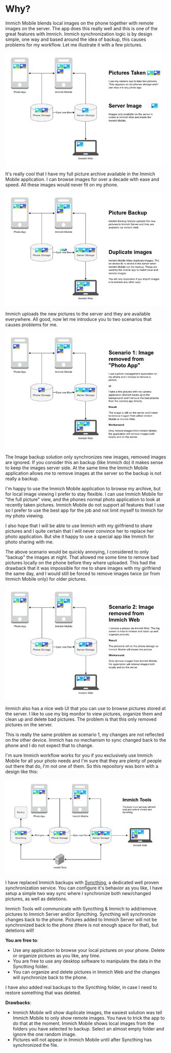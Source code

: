 # Why?

Immich Mobile blends local images on the phone together with remote images on the server. The app does this really well and this is one of the great features with Immich. Immich synchronization logic is by design simple, one way and based around the idea of backup, this causes problems for my workflow. Let me illustrate it with a few pictures.

![](immich-state-1.png)

It's really cool that I have my full picture archive available in the Immich Mobile application. I can browse images for over a decade with ease and speed. All these images would never fit on my phone.

![](immich-state-2.png)

Immich uploads the new pictures to the server and they are available everywhere. All good, now let me introduce you to two scenarios that causes problems for me.

![](immich-state-3a.png)

The Image backup solution only synchronizes new images, removed images are ignored. If you consider this an backup (like Immich do) it makes sense to keep the images server side. At the same time the Immich Mobile application allows me to remove images at the server so the backup is not really a backup.

I'm happy to use the Immich Mobile application to browse my archive, but for local image viewing I prefer to stay flexible. I can use Immich Mobile for "the full picture" view, and the phones normal photo application to look at recently taken pictures. Immich Mobile do not support all features that I use so I prefer to use the best app for the job and not limit myself to Immich for my photo viewing.

I also hope that I will be able to use Immich with my girlfriend to share pictures and I quite certain that I will never convince her to replace her photo application. But she it happy to use a special app like Immich for photo sharing with me.

The above scenario would be quickly annoying, I considered to only "backup" the images at night. That allowed me some time to remove bad pictures locally on the phone before they where uploaded. This had the drawback that it was impossible for me to share images with my girlfriend the same day, and I would still be forced to remove images twice (or from Immich Mobile only) for older pictures.

![](immich-state-3b.png)

Immich also has a nice web UI that you can use to browse pictures stored at the server. I like to use my big monitor to view pictures, organize them and clean up and delete bad pictures. The problem is that this only removed pictures on the server.

This is really the same problem as scenario 1, my changes are not reflected on the other device. Immich has no mechanism to sync changed back to the phone and I do not expect that to change.

I'm sure Immich workflow works for you if you exclusively use Immich Mobile for all your photo needs and I'm sure that they are plenty of people out there that do, I'm not one of them. So this repository was born with a design like this:

![](immich-tools.png)

I have replaced Immich backups with [Syncthing](https://syncthing.net/), a dedicated well proven synchronization service. You can configure it's behavior as you like, I have setup a simple two way sync where I synchronize both new/changed pictures, as well as deletions.

Immich Tools will communicate with Syncthing & Immich to add/remove pictures to Immich Server and/or Syncthing. Syncthing will synchronize changes back to the phone. Pictures added to Immich Server will not be synchronized back to the phone (there is not enough space for that), but deletions will!

**You are free to**:

* Use any application to browse your local pictures on your phone. Delete or organize pictures as you like, any time.
* You are free to use any desktop software to manipulate the data in the Syncthing folder.
* You can organize and delete pictures in Immich Web and the changes will synchronize back to the phone.

I have also added real backups to the Syncthing folder, in case I need to restore something that was deleted.

**Drawbacks**:

* Immich Mobile will show duplicate images, the easiest solution was tell Immich Mobile to only show remote images. You have to trick the app to do that at the moment. Immich Mobile shows local images from the folders you have selected to backup. Select an almost empty folder and ignore the one random image.
* Pictures will not appear in Immich Mobile until after Syncthing has synchronized the file.
